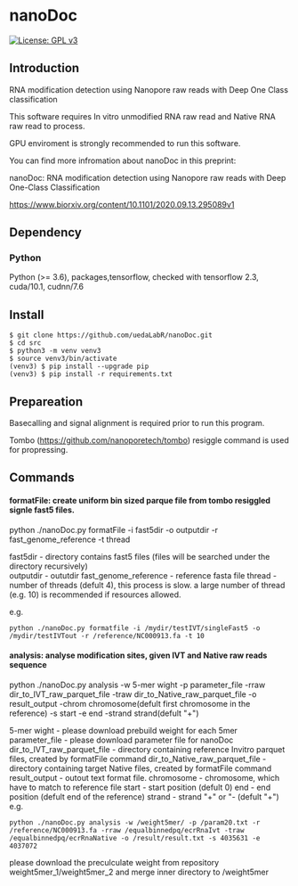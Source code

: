 # nanoDoc

[![License: GPL v3](https://img.shields.io/badge/License-GPL%20v3-blue.svg)](https://www.gnu.org/licenses/gpl-3.0)


## Introduction

RNA modification detection using Nanopore raw reads with Deep One Class classification

This software requires In vitro unmodified RNA raw read and 
Native RNA raw read to process.

GPU enviroment is strongly recommended to run this software.

You can find more infromation about nanoDoc in this preprint:

nanoDoc: RNA modification detection using Nanopore raw reads with Deep One-Class Classification

https://www.biorxiv.org/content/10.1101/2020.09.13.295089v1


## Dependency

### Python
Python (>= 3.6), packages,tensorflow, checked with tensorflow 2.3, cuda/10.1, cudnn/7.6


## Install

```
$ git clone https://github.com/uedaLabR/nanoDoc.git  
$ cd src
$ python3 -m venv venv3
$ source venv3/bin/activate
(venv3) $ pip install --upgrade pip
(venv3) $ pip install -r requirements.txt

```


## Prepareation

Basecalling and signal alignment is required prior to run this program.

Tombo (https://github.com/nanoporetech/tombo) resiggle command is used for propressing.


## Commands

  #### formatFile:   create uniform bin sized parque file from tombo resiggled signle fast5 files.
  
  python ./nanoDoc.py formatFile -i fast5dir -o outputdir -r fast_genome_reference -t thread
  
  
  fast5dir - directory contains fast5 files (files will be searched under the directory recursively)  
  outputdir - oututdir
  fast_genome_reference - reference fasta file
  thread - number of threads (defult 4), this process is slow. a large number of thread (e.g. 10) is recommended if resources allowed.
  
  e.g.
  ```
  python ./nanoDoc.py formatfile -i /mydir/testIVT/singleFast5 -o /mydir/testIVTout -r /reference/NC000913.fa -t 10
  ```
  
  #### analysis:  analyse modification sites, given IVT and Native raw reads sequence
  
  python ./nanoDoc.py analysis -w 5-mer wight -p parameter_file -rraw dir_to_IVT_raw_parquet_file -traw dir_to_Native_raw_parquet_file -o result_output
                               -chrom chromosome(defult first chromosome in the reference) -s start -e end -strand strand(defult "+")  
  
  5-mer wight - please download prebuild weight for each 5mer
  parameter_file - please download parameter file for nanoDoc
  dir_to_IVT_raw_parquet_file - directory containing reference Invitro parquet files, created by formatFile command
  dir_to_Native_raw_parquet_file - directory containing target Native files, created by formatFile command
  result_output - outout text format file.
  chromosome - chromosome, which have to match to reference file
  start - start position (defult 0)
  end - end position (defult end of the reference)
  strand - strand "+" or "- (defult "+")
  e.g.
  ```
  python ./nanoDoc.py analysis -w /weight5mer/ -p /param20.txt -r /reference/NC000913.fa -rraw /equalbinnedpq/ecrRnaIvt -traw /equalbinnedpq/ecrRnaNative -o /result/result.txt -s 4035631 -e 4037072
```  
please download the preculculate weight from repository weight5mer_1/weight5mer_2 and merge inner directory to /weight5mer
  
  
  





